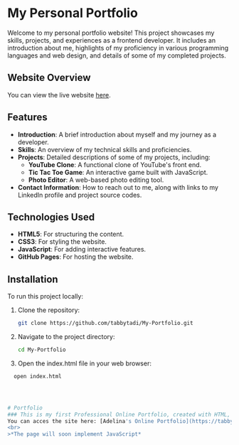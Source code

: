 # My Personal Portfolio

Welcome to my personal portfolio website! This project showcases my skills, projects, and experiences as a frontend developer. It includes an introduction about me, highlights of my proficiency in various programming languages and web design, and details of some of my completed projects.

## Website Overview

You can view the live website [here](https://tabbytadi.github.io/My-Portfolio/portfolio.html).

## Features

- **Introduction**: A brief introduction about myself and my journey as a developer.
- **Skills**: An overview of my technical skills and proficiencies.
- **Projects**: Detailed descriptions of some of my projects, including:
  - **YouTube Clone**: A functional clone of YouTube's front end.
  - **Tic Tac Toe Game**: An interactive game built with JavaScript.
  - **Photo Editor**: A web-based photo editing tool.
- **Contact Information**: How to reach out to me, along with links to my LinkedIn profile and project source codes.

## Technologies Used

- **HTML5**: For structuring the content.
- **CSS3**: For styling the website.
- **JavaScript**: For adding interactive features.
- **GitHub Pages**: For hosting the website.

## Installation

To run this project locally:

1. Clone the repository:
   ```bash
   git clone https://github.com/tabbytadi/My-Portfolio.git
2. Navigate to the project directory:
   ```bash
   cd My-Portfolio
3. Open the index.html file in your web browser:
  ```bash
    open index.html




# Portfolio
### This is my first Professional Online Portfolio, created with HTML, CSS and Bootstrap.
You can acces the site here: [Adelina's Online Portfolio](https://tabbytadi.github.io/My-Portfolio/portfolio.html).
<br>
>*The page will soon implement JavaScript*
